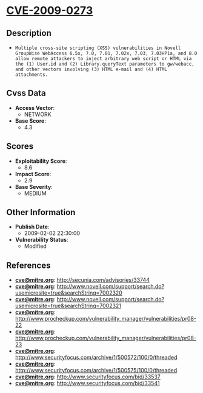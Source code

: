 
# [CVE-2009-0273](https://cve.mitre.org/cgi-bin/cvename.cgi?name=CVE-2009-0273)

## Description

- `Multiple cross-site scripting (XSS) vulnerabilities in Novell GroupWise WebAccess 6.5x, 7.0, 7.01, 7.02x, 7.03, 7.03HP1a, and 8.0 allow remote attackers to inject arbitrary web script or HTML via the (1) User.id and (2) Library.queryText parameters to gw/webacc, and other vectors involving (3) HTML e-mail and (4) HTML attachments.`

## Cvss Data

- **Access Vector**:
  - NETWORK
- **Base Score**:
  - 4.3

## Scores

- **Exploitability Score**:
  - 8.6
- **Impact Score**:
  - 2.9
- **Base Severity**:
  - MEDIUM

## Other Information

- **Publish Date**:
  - 2009-02-02 22:30:00
- **Vulnerability Status**:
  - Modified

## References

- **cve@mitre.org**: http://secunia.com/advisories/33744
- **cve@mitre.org**: http://www.novell.com/support/search.do?usemicrosite=true&searchString=7002320
- **cve@mitre.org**: http://www.novell.com/support/search.do?usemicrosite=true&searchString=7002321
- **cve@mitre.org**: http://www.procheckup.com/vulnerability_manager/vulnerabilities/pr08-22
- **cve@mitre.org**: http://www.procheckup.com/vulnerability_manager/vulnerabilities/pr08-23
- **cve@mitre.org**: http://www.securityfocus.com/archive/1/500572/100/0/threaded
- **cve@mitre.org**: http://www.securityfocus.com/archive/1/500575/100/0/threaded
- **cve@mitre.org**: http://www.securityfocus.com/bid/33537
- **cve@mitre.org**: http://www.securityfocus.com/bid/33541
